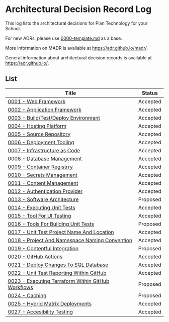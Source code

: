 # Architectural Decision Record Log

This log lists the architectural decisions for Plan Technology for your School.

For new ADRs, please use [0000-template.md](0000-template.md) as a base.

More information on MADR is available at <https://adr.github.io/madr/>.

General information about architectural decision records is available at <https://adr.github.io/>.

## List

| Title                                                                                                       | Status   |
| ----------------------------------------------------------------------------------------------------------- | -------- |
| [0001 - Web Framework](./0001-web-framework.md)                                                             | Accepted |
| [0002 - Application Framework](./0002-application-framework.md)                                             | Accepted |
| [0003 - Build/Test/Deploy Environment](./0002-application-framework.md)                                     | Accepted |
| [0004 - Hosting Platform](./0003-build-test-deploy-environment.md)                                          | Accepted |
| [0005 - Source Repository](./0004-hosting-platform.md)                                                      | Accepted |
| [0006 - Deployment Tooling](./0005-source-repository.md)                                                    | Accepted |
| [0007 - Infrastructure as Code](./0006-deployment-tooling.md)                                               | Accepted |
| [0008 - Database Management](./0007-infrastructure-as-code.md)                                              | Accepted |
| [0009 - Container Registrry](./0008-database-management-system.md)                                          | Accepted |
| [0010 - Secrets Management](./0010-secrets-management.md)                                                   | Accepted |
| [0011 - Content Management](./0011-content-management.md)                                                   | Accepted |
| [0012 - Authentication Provider](./0012-authentication-provider.md)                                         | Accepted |
| [0013 - Software Architecture](./0013-software-architecture.md)                                             | Proposed |
| [0014 - Executing Unit Tests](./0014-executing-unit-tests.md)                                               | Accepted |
| [0015 - Tool For UI Testing](./0015-tool-for-ui-testing.md)                                                 | Accepted |
| [0016 - Tools For Building Unit Tests](./0016-tools-for-building-unit-tests.md)                             | Proposed |
| [0017 - Unit Test Project Name And Location](./0017-unit-test-project-name-and-location.md)                 | Accepted |
| [0018 - Project And Namespace Naming Convention](./0018-project-and-namespace-naming-convention.md)         | Accepted |
| [0019 - Contentful Integration](./0019-contentful-integration.md)                                           | Proposed |
| [0020 - GitHub Actions](./0020-github-actions.md)                                                           | Accepted |
| [0021 - Deploy Changes To SQL Database](./0021-deploy-database-schema-changes.md)                           | Accepted |
| [0022 - Unit Test Reporting Within GitHub](./0022-unit-test-reporting-within-github.md)                     | Accepted |
| [0023 - Executing Terraform Within GitHub Workflows](./0023-executing-terraform-within-github-workflows.md) | Proposed |
| [0024 - Caching](./0024-caching.md)                                                                         | Proposed |
| [0025 - Hybrid Matrix Deployments](./0025-hybrid-matrix-deployments.md)                                     | Accepted |
| [0027 - Accesibility Testing](./0027-accesibility-testing.md)                                               | Accepted |